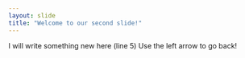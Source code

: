 ```yaml
---
layout: slide
title: "Welcome to our second slide!"
---
```

I will write something new here (line 5)
Use the left arrow to go back!

